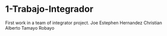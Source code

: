 # 1-Trabajo-Integrador
First work in a team of integrator project.
Joe Estephen Hernandez
Christian Alberto Tamayo Robayo
